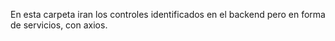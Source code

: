 En esta carpeta iran los controles identificados en el backend pero en forma de servicios, con axios.